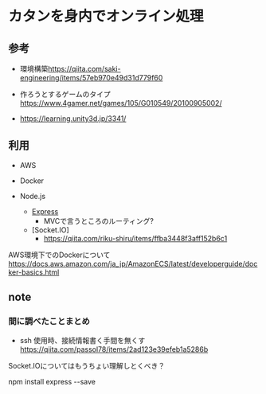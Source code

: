# カタンを身内でオンライン処理

## 参考

- 環境構築<https://qiita.com/saki-engineering/items/57eb970e49d31d779f60>

- 作ろうとするゲームのタイプ<https://www.4gamer.net/games/105/G010549/20100905002/>
- https://learning.unity3d.jp/3341/

## 利用

- AWS
- Docker

- Node.js
  - [Express](https://expressjs.com/ja/)
    - MVCで言うところのルーティング?
  - [Socket.IO]
    - <https://qiita.com/riku-shiru/items/ffba3448f3aff152b6c1>

AWS環境下でのDockerについて
<https://docs.aws.amazon.com/ja_jp/AmazonECS/latest/developerguide/docker-basics.html>

## note

### 間に調べたことまとめ

- ssh 使用時、接続情報書く手間を無くす<https://qiita.com/passol78/items/2ad123e39efeb1a5286b>

Socket.IOについてはもうちょい理解しとくべき？

npm install express --save